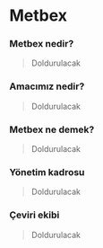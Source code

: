 # Metbex
### Metbex nedir?
> Doldurulacak

### Amacımız nedir?
> Doldurulacak

### Metbex ne demek?
> Doldurulacak

### Yönetim kadrosu
> Doldurulacak

### Çeviri ekibi
> Doldurulacak
